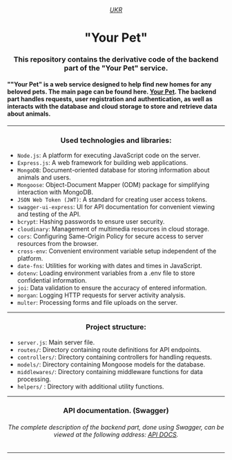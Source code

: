 ###### <div align=center>[UKR](README.md)</div>

# <div align=center> "Your Pet"</div>

### <div align=center>This repository contains the derivative code of the backend part of the "Your Pet" service.</div>

#### ""Your Pet" is a web service designed to help find new homes for any beloved pets. The main page can be found here. [Your Pet](https://pavelpereverzev1.github.io/yourPets-project-front/). The backend part handles requests, user registration and authentication, as well as interacts with the database and cloud storage to store and retrieve data about animals.

---

### <div align=center>Used technologies and libraries:</div>

- `Node.js`: A platform for executing JavaScript code on the server.
- `Express.js`: A web framework for building web applications.
- `MongoDB`: Document-oriented database for storing information about animals and users.
- `Mongoose`: Object-Document Mapper (ODM) package for simplifying interaction with MongoDB.
- `JSON Web Token (JWT)`: A standard for creating user access tokens.
- `swagger-ui-express`: UI for API documentation for convenient viewing and testing of the API.
- `bcrypt`: Hashing passwords to ensure user security.
- `cloudinary`: Management of multimedia resources in cloud storage.
- `cors`: Configuring Same-Origin Policy for secure access to server resources from the browser.
- `cross-env`: Convenient environment variable setup independent of the platform.
- `date-fns`: Utilities for working with dates and times in JavaScript.
- `dotenv`: Loading environment variables from a .env file to store confidential information.
- `joi`: Data validation to ensure the accuracy of entered information.
- `morgan`: Logging HTTP requests for server activity analysis.
- `multer`: Processing forms and file uploads on the server.

---

### <div align=center>Project structure:</div>

- `server.js`: Main server file.
- `routes/`: Directory containing route definitions for API endpoints.
- `controllers/`: Directory containing controllers for handling requests.
- `models/`: Directory containing Mongoose models for the database.
- `middlewares/`: Directory containing middleware functions for data processing.
- `helpers/` : Directory with additional utility functions.

---

### <div align=center>API documentation. (Swagger)</div>

###### <div align=center>The complete description of the backend part, done using Swagger, can be viewed at the following address: [API DOCS](https://yourpets-project-backend.onrender.com/api-docs/).</div>

---
